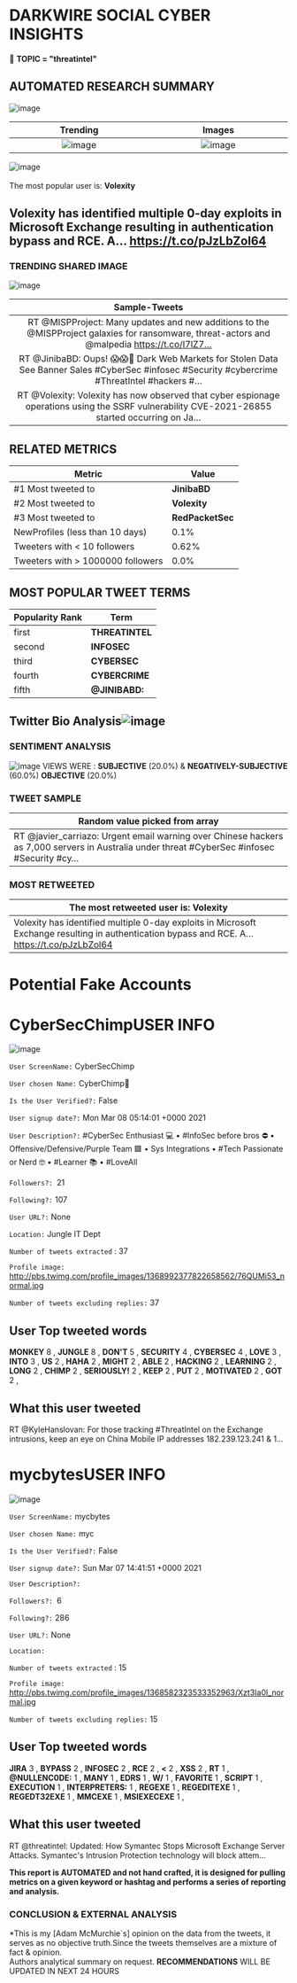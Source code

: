 # DARKWIRE SOCIAL CYBER INSIGHTS 
&#x1F34E; **TOPIC = "threatintel"**

## AUTOMATED RESEARCH SUMMARY
  ![image](darkLogo.png)   

|  Trending  |   Images | 
:-------------------------:|:-------------------------:
|  ![image](assets/threatintel/imageFile1.jpg)     <img width=200/> | ![image](assets/threatintel/imageFile2.jpg) <img width=200/> |   
 
 
![image](assets/threatintel/TWEETS.png)
<br></br>
The most popular user is: **Volexity**  
 

## Volexity has identified multiple 0-day exploits in Microsoft Exchange resulting in authentication bypass and RCE. A… https://t.co/pJzLbZol64 

  




### TRENDING SHARED IMAGE

![image](assets/threatintel/twitterPostedImage.png)



|                **Sample-Tweets**        |
| :-------------: |
| RT @MISPProject: Many updates and new additions to the @MISPProject galaxies for ransomware, threat-actors and @malpedia https://t.co/I7lZ7… |
| RT @JinibaBD: Oups! 😱😱🤔 Dark Web Markets for Stolen Data See Banner Sales  #CyberSec #infosec #Security #cybercrime #ThreatIntel #hackers #… |
| RT @Volexity: Volexity has now observed that cyber espionage operations using the SSRF vulnerability CVE-2021-26855 started occurring on Ja… |

## RELATED METRICS<br>
| Metric | Value |
| ------------- | ------------- |
| #1 Most tweeted to  | **JinibaBD** |
| #2 Most tweeted to  | **Volexity** |
| #3 Most tweeted to  | **RedPacketSec** |
| NewProfiles (less than 10 days) | 0.1%  |
| Tweeters with < 10 followers  | 0.62%|
| Tweeters with > 1000000 followers  | 0.0%  |



## MOST POPULAR TWEET TERMS 


| Popularity Rank  | Term |
| ------------- | ------------- |
| first  | **THREATINTEL**  |
| second  | **INFOSEC**  |
| third  | **CYBERSEC** |
| fourth  | **CYBERCRIME**  |
| fifth  | **@JINIBABD:**  |


## Twitter Bio Analysis![image](assets/threatintel/BIO.png)
### SENTIMENT ANALYSIS
![image](assets/threatintel/sentiment.png)
VIEWS WERE : **SUBJECTIVE**  (20.0%) & **NEGATIVELY-SUBJECTIVE** (60.0%) **OBJECTIVE** (20.0%)

### TWEET SAMPLE 
| Random value picked from array |
| ------------- |
|RT @javier_carriazo: Urgent email warning over Chinese hackers as 7,000 servers in Australia under threat  #CyberSec #infosec #Security #cy… |

### MOST RETWEETED 

| The most retweeted user is: **Volexity**  |
| ------------- |
| Volexity has identified multiple 0-day exploits in Microsoft Exchange resulting in authentication bypass and RCE. A… https://t.co/pJzLbZol64 |

# Potential Fake Accounts
 
# CyberSecChimpUSER INFO
![image](http://pbs.twimg.com/profile_images/1368992377822658562/76QUMi53_normal.jpg)
 
`User ScreenName:` CyberSecChimp 
 
`User chosen Name:` CyberChimp🦧 
 
`Is the User Verified?:` False 
 
`User signup date?:` Mon Mar 08 05:14:01 +0000 2021 
 
`User Description?:` #CyberSec Enthusiast 💻 • #InfoSec before bros ⛔ • Offensive/Defensive/Purple Team 🟪 • Sys Integrations • #Tech Passionate or Nerd 🤓 • #Learner 📚 • #LoveAll 
 
`Followers?: `21 
 
`Following?:` 107 
 
`User URL?:` None 
 
`Location:` Jungle IT Dept 
 
`Number of tweets extracted`  : 37 
 
`Profile image:` http://pbs.twimg.com/profile_images/1368992377822658562/76QUMi53_normal.jpg 
 
`Number of tweets excluding replies:` 37 
 

 

 
## User Top tweeted words 
 
**MONKEY** 8 , **JUNGLE** 8 , **DON'T** 5 , **SECURITY** 4 , **CYBERSEC** 4 , **LOVE** 3 , **INTO** 3 , **US** 2 , **HAHA** 2 , **MIGHT** 2 , **ABLE** 2 , **HACKING** 2 , **LEARNING** 2 , **LONG** 2 , **CHIMP** 2 , **SERIOUSLY!** 2 , **KEEP** 2 , **PUT** 2 , **MOTIVATED** 2 , **GOT** 2 , 
 
## What this user tweeted
 
RT @KyleHanslovan: For those tracking #ThreatIntel on the Exchange intrusions, keep an eye on China Mobile IP addresses 182.239.123.241 &amp; 1…
 
# mycbytesUSER INFO
![image](http://pbs.twimg.com/profile_images/1368582323533352963/Xzt3Ia0l_normal.jpg)
 
`User ScreenName:` mycbytes 
 
`User chosen Name:` myc 
 
`Is the User Verified?:` False 
 
`User signup date?:` Sun Mar 07 14:41:51 +0000 2021 
 
`User Description?:`  
 
`Followers?: `6 
 
`Following?:` 286 
 
`User URL?:` None 
 
`Location:`  
 
`Number of tweets extracted`  : 15 
 
`Profile image:` http://pbs.twimg.com/profile_images/1368582323533352963/Xzt3Ia0l_normal.jpg 
 
`Number of tweets excluding replies:` 15 
 

 

 
## User Top tweeted words 
 
**JIRA** 3 , **BYPASS** 2 , **INFOSEC** 2 , **RCE** 2 , **&LT;** 2 , **XSS** 2 , **RT** 1 , **@NULLENC0DE:** 1 , **MANY** 1 , **EDRS** 1 , **W/** 1 , **FAVORITE** 1 , **SCRIPT** 1 , **EXECUTION** 1 , **INTERPRETERS:** 1 , **REGEXE** 1 , **REGEDITEXE** 1 , **REGEDT32EXE** 1 , **MMCEXE** 1 , **MSIEXECEXE** 1 , 
 
## What this user tweeted
 
RT @threatintel: Updated: How Symantec Stops Microsoft Exchange Server Attacks. Symantec's Intrusion Protection technology will block attem…
 

<b> This report is AUTOMATED and not hand crafted, it is designed for pulling metrics on a given keyword or hashtag and performs a series of reporting and analysis.</b>  
### CONCLUSION & EXTERNAL ANALYSIS

*This is my [Adam McMurchie`s] opinion on the data from the tweets, it serves as no objective truth.Since the tweets themselves are a mixture of fact & opinion.<br>
Authors analytical summary on request.
**RECOMMENDATIONS** WILL BE UPDATED IN NEXT  24 HOURS <br>